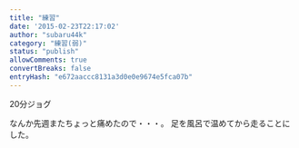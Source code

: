```yaml
---
title: "練習"
date: '2015-02-23T22:17:02'
author: "subaru44k"
category: "練習(弱)"
status: "publish"
allowComments: true
convertBreaks: false
entryHash: "e672aaccc8131a3d0e0e9674e5fca07b"
---
```

20分ジョグ

なんか先週またちょっと痛めたので・・・。
足を風呂で温めてから走ることにした。
